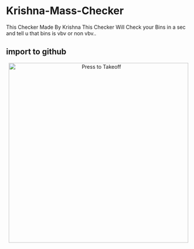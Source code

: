 # Krishna-Mass-Checker
This Checker Made By Krishna This Checker Will Check your Bins in  a sec and tell u that bins is vbv or non vbv..


## import to github

<p align="center">
   <a href = "https://replit.com/create"><img src="https://graph.org/file/717389f6cd58993fd5f54.mp4" alt="Press to Takeoff" width="490px"></a>
</p>
<br>
